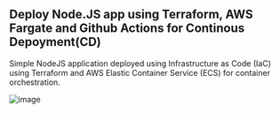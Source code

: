 ## Deploy Node.JS app using Terraform, AWS Fargate and Github Actions for Continous Depoyment(CD)

Simple NodeJS application deployed using Infrastructure as Code (IaC) using Terraform and AWS Elastic Container Service (ECS) for container orchestration.


![image](https://github.com/SagarG2003/TerraformECS/assets/113847560/30939d9a-34b7-4e65-bade-d33653ba1cdc)

